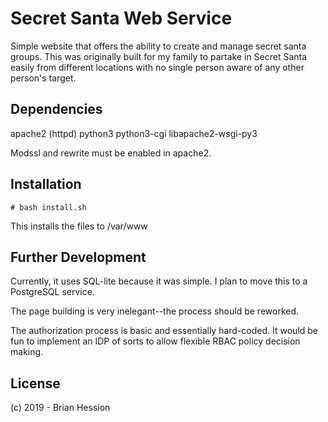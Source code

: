 # Secret Santa Web Service

Simple website that offers the ability to create and manage secret santa groups. 
This was originally built for my family to partake in Secret Santa easily from 
different locations with no single person aware of any other person's target.

## Dependencies

apache2 (httpd)
python3
python3-cgi
libapache2-wsgi-py3

Modssl and rewrite must be enabled in apache2.

## Installation

`# bash install.sh`

This installs the files to /var/www

## Further Development

Currently, it uses SQL-lite because it was simple. I plan to move this to 
a PostgreSQL service.

The page building is very inelegant--the process should be reworked.

The authorization process is basic and essentially hard-coded. It would be 
fun to implement an IDP of sorts to allow flexible RBAC policy decision making.

## License

(c) 2019 - Brian Hession

